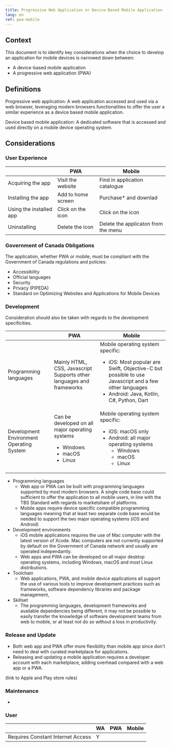 ```yaml
---
title: Progressive Web Application or Device-Based Mobile Application
lang: en
ref: pwa-mobile
---
```

## Context

This document is to identify key considerations when the choice to develop an application for mobile devices is narrowed down between:

- A device-based mobile application
- A progressive web application (PWA)

## Definitions

Progressive web application: A web application accessed and used via a web browser, leveraging modern browsers functionalities to offer the user a similar experience as a device based mobile application.

Device based mobile application: A dedicated software that is accessed and used directly on a mobile device operating system.

## Considerations

### User Experience

||PWA|Mobile|
|---|---|---|
|Acquiring the app|Visit the website|Find in application catalogue|
|Installing the app|Add to home screen|Purchase* and downlad|
|Using the installed app|Click on the icon|Click on the icon|
|Uninstalling|Delete the icon|Delete the applicaton from the menu|

### Government of Canada Obligations

The application, whether PWA or mobile, must be compliant with the Government of Canada regulations and policies:

- Accessibility
- Official languages
- Security
- Privacy (PIPEDA)
- Standard on Optimizing Websites and Applications for Mobile Devices

### Development

Consideration should also be taken with regards to the development specificities.
<!-- markdownlint-disable MD033 -->
||PWA|Mobile|
|---|---|---|
|Programming languages|Mainly HTML, CSS, Javascript<br>Supports other languages and frameworks|Mobile operating system specific:<br><ul><li>iOS: Most popular are Swift, Objective-C but possible to use Javascript and a few other languages</li><li>Android: Java, Kotlin, C#, Python, Dart</li></ul>|
|Development Environment Operating System|Can be developed on all major operating systems<ul><li>Windows</li><li>macOS</li><li>Linux</li></ul>|Mobile operating system specific:<ul><li>iOS: macOS only<li>Android: all major operating systems<ul><li>Windows</li><li>macOS</li><li>Linux</li></ul></ul>|

- Programming languages
  - Web app or PWA can be built with programming languages supported by most modern browsers. A single code base could sufficient to offer the application to all mobile users, in line with the TBS Standard with regards to marketshare of platforms.
  - Mobile apps require device specific compatible programming languages meaning that at least two separate code base would be needed to support the two major operating systems (iOS and Android)
- Development environments
  - iOS mobile applications requires the use of Mac computer with the latest version of Xcode. Mac computers are not currently supported by default on the Government of Canada network and usually are operated independantly.
  - Web apps and PWA can be developed on all major desktop operating systems, including Windows, macOS and most Linux distributions.
- Toolchain
  - Web applications, PWA, and mobile device applications all support the use of various tools to improve development practices such as frameworks, software dependency libraries and package management, 
- Skillset
  - The programming languages, development frameworks and available dependencies being different, it may not be possible to easily transfer the knowledge of software development teams from web to mobile, or at least not do so without a loss in productivity.

### Release and Update

- Both web app and PWA offer more flexibility than mobile app since don't need to deal with curated marketplace for applications.
- Releasing and updating a mobile application requires a developer account with each marketplace, adding overhead compared with a web app or a PWA.

(link to Apple and Play store rules)

### Maintenance

- 

### User

||WA|PWA|Mobile|
|---|---|---|---|
|Requires Constant Internet Access|Y|||